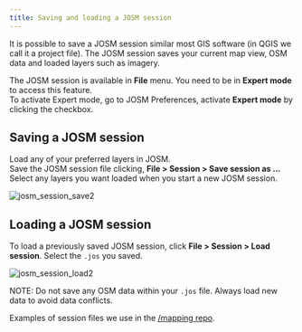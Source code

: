 ```yaml
---
title: Saving and loading a JOSM session
---
```


It is possible to save a JOSM session similar most GIS software (in QGIS we call it a project file).  The JOSM session saves your current map view, OSM data and loaded layers such as imagery. 

The JOSM session is available in **File** menu.  You need to be in **Expert mode** to access this feature.  
To activate Expert mode, go to JOSM Preferences, activate **Expert mode** by clicking the checkbox.

## Saving a JOSM session

Load any of your preferred layers in JOSM.  
Save the JOSM session file clicking, **File > Session > Save session as ...**
Select any layers you want loaded when you start a new JOSM session.

![josm_session_save2]({{site.baseurl}}/images/saving-a-josm-session.gif)

## Loading a JOSM session

To load a previously saved JOSM session, click **File > Session > Load session**.
Select the `.jos` you saved.

![josm_session_load2]({{site.baseurl}}/images/loading-a-josm-session.gif)

NOTE: Do not save any OSM data within your `.jos` file.  Always load new data to avoid data conflicts. 

Examples of session files we use in the [/mapping repo](https://github.com/mapbox/mapping/tree/master/JOSM/sessions).